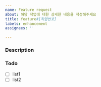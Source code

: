 ```yaml
---
name: Feature request
about: 해당 작업에 대한 상세한 내용을 작성해주세요
title: feature#[작업번호]
labels: enhancement
assignees: ''

---
```


### Description

### Todo
- [ ] list1
- [ ] list2

